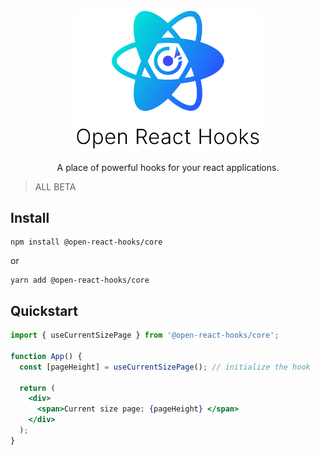 <div align="center">
    <p align="center">
        <a href="https://github.com/open-react-hooks" title="React Hook Form - Simple React forms validation">
            <img src="https://github.com/open-react-hooks/open-react-hooks/blob/main/docs/logo.png" alt="React Hook Form Logo - React hook custom hook for form validation" width="300px" />
        </a>
    </p>
</div>

<p align="center">A place of powerful hooks for your react applications.</p>

> ALL BETA

## Install

    npm install @open-react-hooks/core

or

    yarn add @open-react-hooks/core

## Quickstart

```jsx
import { useCurrentSizePage } from '@open-react-hooks/core';

function App() {
  const [pageHeight] = useCurrentSizePage(); // initialize the hook

  return (
    <div>
      <span>Current size page: {pageHeight} </span>
    </div>
  );
}
```
